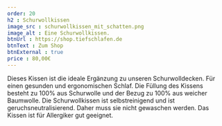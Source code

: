 ```yaml
---
order: 20
h2 : Schurwollkissen
image_src : schurwollkissen_mit_schatten.png
image_alt : Eine Schurwollkissen.
btnUrl : https://shop.tiefschlafen.de
btnText : Zum Shop
btnExternal : true
price : 80,00€
---
```

Dieses Kissen ist die ideale Ergänzung zu unseren Schurwolldecken. Für einen gesunden und ergonomischen Schlaf.
Die Füllung des Kissens besteht zu 100% aus Schurwolle und der Bezug zu 100% aus weicher Baumwolle. 
Die Schurwollkissen ist selbstreinigend und ist geruchsneutralisierend. Daher muss sie nicht gewaschen werden. Das Kissen ist für Allergiker gut geeignet.